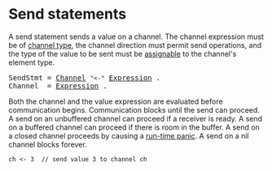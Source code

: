 # Send statements

A send statement sends a value on a channel. The channel expression must be of [channel type](/Types/channel_types.html), the channel direction must permit send operations, and the type of the value to be sent must be [assignable](/Properties%20of%20types%20and%20values/assignability.html) to the channel's element type.

<pre>
<a id="SendStmt">SendStmt</a> = <a href="#Channel">Channel</a> <code>"<-"</code> <a href="/Expressions/operators.html#Expression">Expression</a> .
<a id="Channel">Channel</a>  = <a href="/Expressions/operators.html#Expression">Expression</a> .
</pre>

Both the channel and the value expression are evaluated before communication begins. Communication blocks until the send can proceed. A send on an unbuffered channel can proceed if a receiver is ready. A send on a buffered channel can proceed if there is room in the buffer. A send on a closed channel proceeds by causing a [run-time panic](/Run-time%20panics/). A send on a nil channel blocks forever.

```
ch <- 3  // send value 3 to channel ch
```